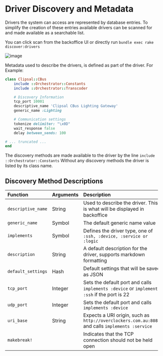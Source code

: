 # Driver Discovery and Metadata

Drivers the system can access are represented by database entries. To simplify the creation of these entries available drivers can be scanned for and made available as a searchable list.

You can click scan from the backoffice UI or directly run `bundle exec rake discover:drivers`

![image](https://cloud.githubusercontent.com/assets/368013/15009704/5d76706e-122b-11e6-8f8d-16fa3d39c85c.png)

Metadata used to describe the drivers, is defined as part of the driver. For Example:

```ruby
class Clipsal::CBus
    include ::Orchestrator::Constants
    include ::Orchestrator::Transcoder

    # Discovery Information
    tcp_port 10001
    descriptive_name 'Clipsal CBus Lighting Gateway'
    generic_name :Lighting

    # Communication settings
    tokenize delimiter: "\x0D"
    wait_response false
    delay between_sends: 100

# ... truncated ...
end
```

The discovery methods are made available to the driver by the line `include ::Orchestrator::Constants`
Without any discovery methods the driver is listed by its class name.

## Discovery Method Descriptions

| Function | Arguments | Description |
| :---         |     :---     |          :--- |
| `descriptive_name` | String | Used to describe the driver. This is what will be displayed in backoffice |
| `generic_name` | Symbol | The default generic name value |
| `implements` | Symbol | Defines the driver type, one of `:ssh, :device, :service or :logic` |
| `description` | String | A default description for the driver, supports markdown formatting |
| `default_settings` | Hash | Default settings that will be saved as JSON |
| `tcp_port` | Integer | Sets the default port and calls `implements :device` or `implements :ssh` if the port is 22 |
| `udp_port` | Integer | Sets the default port and calls `implements :device` |
| `uri_base` | String | Expects a URI origin, such as `http://overclockers.com.au:8080` and calls `implements :service` |
| `makebreak!` | | Indicates that the TCP connection should not be held open |
